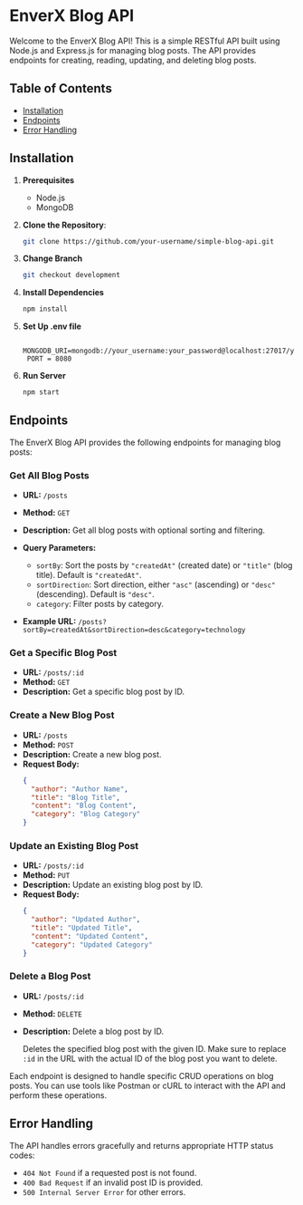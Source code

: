 # EnverX Blog API

Welcome to the EnverX Blog API! This is a simple RESTful API built using Node.js and Express.js for managing blog posts. The API provides endpoints for creating, reading, updating, and deleting blog posts.

## Table of Contents

- [Installation](#installation)
- [Endpoints](#endpoints)
- [Error Handling](#error-handling)

## Installation

1. **Prerequisites**

   - Node.js
   - MongoDB

2. **Clone the Repository**:

   ```bash
   git clone https://github.com/your-username/simple-blog-api.git

   ```

3. **Change Branch**
   ```bash
   git checkout development
   ```
4. **Install Dependencies**

   ```bash
   npm install

   ```

5. **Set Up .env file**

   ```
    MONGODB_URI=mongodb://your_username:your_password@localhost:27017/your_database_name
    PORT = 8080
   ```

6. **Run Server**

   ```bash
   npm start
   ```

## Endpoints

The EnverX Blog API provides the following endpoints for managing blog posts:

### Get All Blog Posts

- **URL:** `/posts`
- **Method:** `GET`
- **Description:** Get all blog posts with optional sorting and filtering.
- **Query Parameters:**

  - `sortBy`: Sort the posts by `"createdAt"` (created date) or `"title"` (blog title). Default is `"createdAt"`.
  - `sortDirection`: Sort direction, either `"asc"` (ascending) or `"desc"` (descending). Default is `"desc"`.
  - `category`: Filter posts by category.

- **Example URL:** `/posts?sortBy=createdAt&sortDirection=desc&category=technology`

### Get a Specific Blog Post

- **URL:** `/posts/:id`
- **Method:** `GET`
- **Description:** Get a specific blog post by ID.

### Create a New Blog Post

- **URL:** `/posts`
- **Method:** `POST`
- **Description:** Create a new blog post.
- **Request Body:**
  ```json
  {
    "author": "Author Name",
    "title": "Blog Title",
    "content": "Blog Content",
    "category": "Blog Category"
  }
  ```

### Update an Existing Blog Post

- **URL:** `/posts/:id`
- **Method:** `PUT`
- **Description:** Update an existing blog post by ID.
- **Request Body:**
  ```json
  {
    "author": "Updated Author",
    "title": "Updated Title",
    "content": "Updated Content",
    "category": "Updated Category"
  }
  ```

### Delete a Blog Post

- **URL:** `/posts/:id`
- **Method:** `DELETE`
- **Description:** Delete a blog post by ID.

  Deletes the specified blog post with the given ID. Make sure to replace `:id` in the URL with the actual ID of the blog post you want to delete.

Each endpoint is designed to handle specific CRUD operations on blog posts. You can use tools like Postman or cURL to interact with the API and perform these operations.

## Error Handling

The API handles errors gracefully and returns appropriate HTTP status codes:

- `404 Not Found` if a requested post is not found.
- `400 Bad Request` if an invalid post ID is provided.
- `500 Internal Server Error` for other errors.
